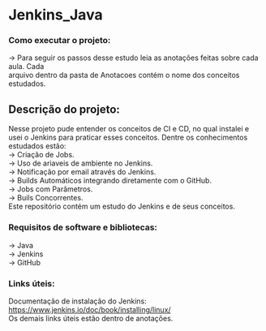 # Jenkins_Java  

### Como executar o projeto:  

-> Para seguir os passos desse estudo leia as anotações feitas sobre cada aula. Cada   
arquivo dentro da pasta de Anotacoes contém o nome dos conceitos estudados.    

## Descrição do projeto:  

Nesse projeto pude entender os conceitos de CI e CD, no qual instalei e usei o Jenkins
para praticar esses conceitos. Dentre os conhecimentos estudados estão:  
-> Criação de Jobs.  
-> Uso de ariaveis de ambiente no Jenkins.  
-> Notificação por email através do Jenkins.  
-> Builds Automáticos integrando diretamente com o GitHub.  
-> Jobs com Parâmetros.  
-> Buils Concorrentes.  
Este repositório contém um estudo do Jenkins e de seus conceitos.  

### Requisitos de software e bibliotecas:  

-> Java  
-> Jenkins  
-> GitHub  

### Links úteis:  

Documentação de instalação do Jenkins: https://www.jenkins.io/doc/book/installing/linux/  
Os demais links úteis estão dentro de anotações.  



